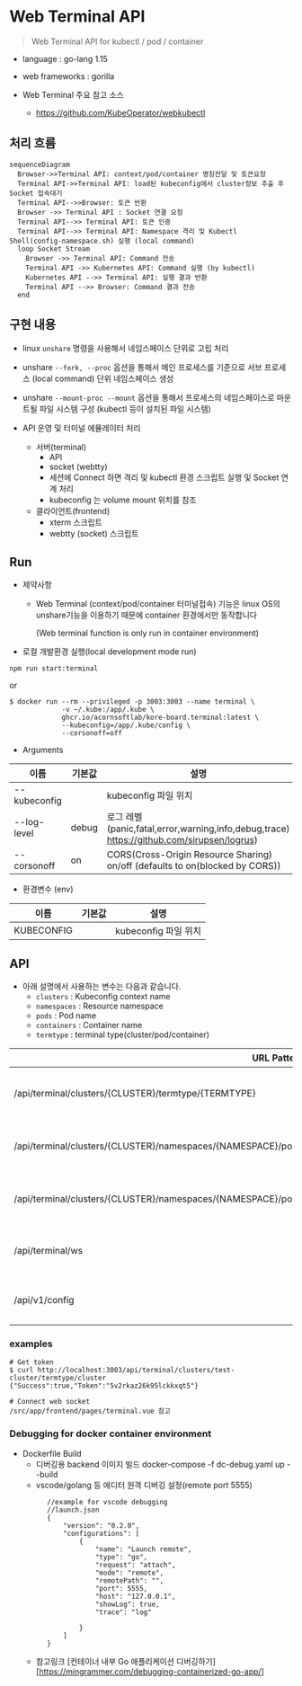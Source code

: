 # Web Terminal API
> Web Terminal API for kubectl / pod / container

* language :  go-lang 1.15
* web frameworks : gorilla 

* Web Terminal 주요 참고 소스
  * https://github.com/KubeOperator/webkubectl

## 처리 흐름

```mermaid
sequenceDiagram
  Browser->>Terminal API: context/pod/container 명칭전달 및 토큰요청
  Terminal API->>Terminal API: load된 kubeconfig에서 cluster정보 추출 후 Socket 접속대기
  Terminal API-->>Browser: 토큰 반환
  Browser ->> Terminal API : Socket 연결 요청
  Terminal API-->> Terminal API: 토큰 인증
  Terminal API-->> Terminal API: Namespace 격리 및 Kubectl Shell(config-namespace.sh) 실행 (local command)
  loop Socket Stream
    Browser ->> Terminal API: Command 전송
    Terminal API ->> Kubernetes API: Command 실행 (by kubectl)
    Kubernetes API -->> Terminal API: 실행 결과 반환
    Terminal API -->> Browser: Command 결과 전송
  end
```

## 구현 내용
  - linux `unshare` 명령을 사용해서 네임스페이스 단위로 고립 처리
  - unshare `--fork, --proc` 옵션을 통해서 메인 프로세스를 기준으로 서브 프로세스 (local command) 단위 네임스페이스 생성
  - unshare `--mount-proc --mount` 옵션을 통해서 프로세스의 네임스페이스로 마운트될 파일 시스템 구성 (kubectl 등이 설치된 파일 시스템)

- API 운영 및 터미널 에뮬레이터 처리
  - 서버(terminal)
    - API
    - socket (webtty)
    - 세션에 Connect 하면 격리 및 kubectl 환경 스크립트 실행 및 Socket 연계 처리
    - kubeconfig 는 volume mount 위치를 참조
  - 클라이언트(frontend)
    - xterm 스크립트
    - webtty (socket) 스크립트
    
## Run
* 제약사항
  * Web Terminal (context/pod/container 터미널접속) 기능은 linux OS의 unshare기능을 이용하기 때문에 container 환경에서만 동작합니다
  
    (Web terminal function is only run in container environment)


* 로컬 개발환경 실행(local development mode run)
```
npm run start:terminal
```
or    
```
$ docker run --rm --privileged -p 3003:3003 --name terminal \
             -v ~/.kube:/app/.kube \
             ghcr.io/acornsoftlab/kore-board.terminal:latest \
             --kubeconfig=/app/.kube/config \
             --corsonoff=off
```

* Arguments

|이름                   |기본값                 |설명                                                                                       |
|---                    |---                    |---                                                                                        |
|--kubeconfig           |                       |kubeconfig 파일 위치                                                                       |
|--log-level            |debug                  |로그 레벨(panic,fatal,error,warning,info,debug,trace) https://github.com/sirupsen/logrus)  |
|--corsonoff            |on                     |CORS(Cross-Origin Resource Sharing) on/off (defaults to on(blocked by CORS))  |


* 환경변수 (env)

|이름       |기본값 |설명                 |
|---        |---    |---                  |
|KUBECONFIG |       |kubeconfig 파일 위치 |




## API

* 아래 설명에서 사용하는 변수는 다음과 같습니다.
  * `clusters` : Kubeconfig context name
  * `namespaces` : Resource namespace
  * `pods` : Pod name
  * `containers` : Container name
  * `termtype` : terminal type(cluster/pod/container) 
   
|URL Pattern                                                                                                   |Method |설명                           |
|---                                                                                                           |---    |---                           |
|/api/terminal/clusters/{CLUSTER}/termtype/{TERMTYPE}                                                          |GET    |Web terminal 접속토큰 요청(kubectl)  |
|/api/terminal/clusters/{CLUSTER}/namespaces/{NAMESPACE}/pods/{POD}/termtype/{TERMTYPE}                        |GET    |Web terminal 접속토큰 요청(pod)      |
|/api/terminal/clusters/{CLUSTER}/namespaces/{NAMESPACE}/pods/{POD}/containers/{CONTAINER}/termtype/{TERMTYPE} |GET    |Web terminal 접속토큰 요청(container)|
|/api/terminal/ws                                                                                              |GET    |Web terminal websocket 접속요청 |
|/api/v1/config                                                                                                |PATCH  |kubeconfig refresh event from backend|



### examples

```
# Get token
$ curl http://localhost:3003/api/terminal/clusters/test-cluster/termtype/cluster
{"Success":true,"Token":"5v2rkaz26k95lckkxqt5"}

# Connect web socket
/src/app/frontend/pages/terminal.vue 참고
```

### Debugging for docker container environment
* Dockerfile Build 
  * 디버깅용 backend 이미지 빌드 
    docker-compose -f dc-debug.yaml up --build
  * vscode/golang 등 에디터 원격 디버깅 설정(remote port 5555)
  ```
        //example for vscode debugging
        //launch.json
        {
            "version": "0.2.0",
            "configurations": [
                {
                    "name": "Launch remote",
                    "type": "go",
                    "request": "attach",
                    "mode": "remote",
                    "remotePath": "",
                    "port": 5555,
                    "host": "127.0.0.1",
                    "showLog": true,
                    "trace": "log"

                }
            ]
        }
  ```
  * 참고링크 [컨테이너 내부 Go 애플리케이션 디버깅하기][https://mingrammer.com/debugging-containerized-go-app/]

  
